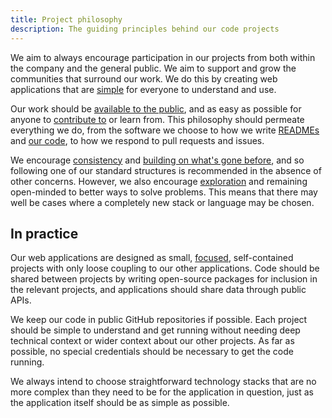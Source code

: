 ```yaml
---
title: Project philosophy
description: The guiding principles behind our code projects
---
```


We aim to always encourage participation in our projects from both within the company and the general public. We aim to support and grow the communities that surround our work. We do this by creating web applications that are [simple](https://en.wikipedia.org/wiki/KISS_principle) for everyone to understand and use.

Our work should be [available to the public](https://en.wikipedia.org/wiki/Open_by_default), and as easy as possible for anyone to [contribute to](https://en.wikipedia.org/wiki/Open_collaboration) or learn from. This philosophy should permeate everything we do, from the software we choose to how we write [READMEs](https://robots.thoughtbot.com/how-to-write-a-great-readme) and [our code](https://developer.gnome.org/programming-guidelines/stable/writing-good-code.html.en), to how we respond to pull requests and issues.

We encourage [consistency](https://uxdesign.cc/design-principle-consistency-6b0cf7e7339f) and [building on what's gone before](https://en.wikipedia.org/wiki/Code_reuse), and so following one of our standard structures is recommended in the absence of other concerns. However, we also encourage [exploration](https://en.wikipedia.org/wiki/Exploratory_programming) and remaining open-minded to better ways to solve problems. This means that there may well be cases where a completely new stack or language may be chosen.

## In practice

Our web applications are designed as small, [focused](https://en.wikipedia.org/wiki/Unix_philosophy#Do_One_Thing_and_Do_It_Well), self-contained projects with only loose coupling to our other applications. Code should be shared between projects by writing open-source packages for inclusion in the relevant projects, and applications should share data through public APIs.

We keep our code in public GitHub repositories if possible. Each project should be simple to understand and get running without needing deep technical context or wider context about our other projects.  As far as possible, no special credentials should be necessary to get the code running.

We always intend to choose straightforward technology stacks that are no more complex than they need to be for the application in question, just as the application itself should be as simple as possible.
